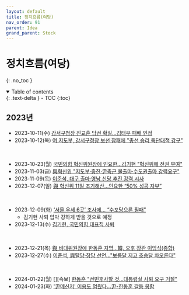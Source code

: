 ```yaml
---
layout: default
title: 정치흐름(여당)
nav_order: 91
parent: Idea
grand_parent: Stock
---
```


# 정치흐름(여당)
{: .no_toc }

<details open markdown="block">
  <summary>
    Table of contents
  </summary>
  {: .text-delta }
- TOC
{:toc}
</details>
<!------------------------------------ STEP ------------------------------------>

## 2023년
<!--- 2023-10-11 이전 검토 필요 --->

* 2023-10-11(수) [강서구청장 진교훈 당선 확실…김태우 패배 인정](https://www.hankyung.com/article/2023101121517)
* 2023-10-12(목) [여 지도부, 강서구청장 보선 참패에 "총선 승리 특단대책 강구"](https://www.newsis.com/view/?id=NISX20231012_0002479523&cID=10301&pID=10300)

<br>

* 2023-10-23(월) [국민의힘 혁신위원장에 인요한…김기현 "혁신위에 전권 부여"](https://www.yna.co.kr/view/AKR20231023022000001?input=1195m)
* 2023-11-03(금) [與혁신위 "지도부·중진·尹측근 불출마·수도권출마 강력요구"](https://www.yna.co.kr/view/AKR20231103088251001?input=1195m)
* 2023-11-09(목) [이준석, 대구 출마·영남 신당 추진 강력 시사](https://www.yonhapnewstv.co.kr/news/MYH20231109001000641?input=1825m)
* 2023-12-07(일) [與 혁신위 11일 조기해산…인요한 “50% 성공 자부”](https://www.donga.com/news/Politics/article/all/20231207/122522264/1)

<br>

* 2023-12-09(화) [‘서울 우세 6곳’ 조사에… “수포당으론 필패”](https://www.chosun.com/politics/assembly/2023/12/09/UULYUJOYZ5DEVJGKPJIG2G4T3Y/?utm_source=naver&utm_medium=referral&utm_campaign=naver-news)
  * 김기현 사퇴 압박 강하게 받을 것으로 예정
* 2023-12-13(수) [김기현, 국민의힘 대표직 사퇴](https://news.kbs.co.kr/news/pc/view/view.do?ncd=7840881&ref=A)

<br>

* 2023-12-21(목) [與 비대위원장에 한동훈 지명…韓, 오후 장관 이임식(종합)](https://www.yna.co.kr/view/AKR20231221068451004?input=1195m)
* 2023-12-27(수) [이준석, 與탈당·창당 선언…"보름달 지고 초승달 차오른다"](https://www.yna.co.kr/view/AKR20231227104400001?input=1195m)

<br>

* 2024-01-22(월) [][속보] [한동훈 "선민후사할 것…대통령실 사퇴 요구 거절"](https://www.newsis.com/view/?id=NISX20240122_0002599796&cID=10301&pID=10300)
* 2024-01-23(화) ['尹메신저' 이용도 멈췄다…尹-한동훈 갈등 봉합](https://news.mt.co.kr/mtview.php?no=2024012310115880036)

<br>

